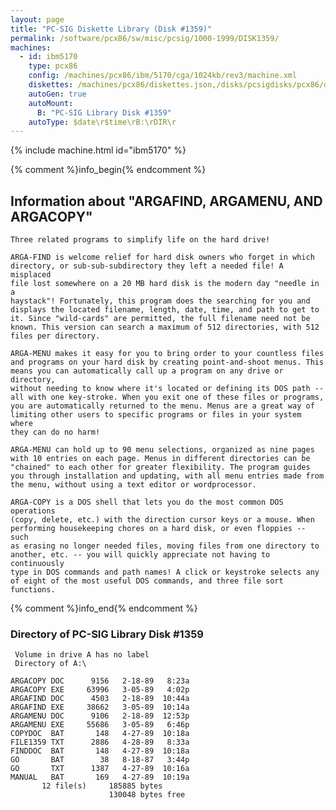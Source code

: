```yaml
---
layout: page
title: "PC-SIG Diskette Library (Disk #1359)"
permalink: /software/pcx86/sw/misc/pcsig/1000-1999/DISK1359/
machines:
  - id: ibm5170
    type: pcx86
    config: /machines/pcx86/ibm/5170/cga/1024kb/rev3/machine.xml
    diskettes: /machines/pcx86/diskettes.json,/disks/pcsigdisks/pcx86/diskettes.json
    autoGen: true
    autoMount:
      B: "PC-SIG Library Disk #1359"
    autoType: $date\r$time\rB:\rDIR\r
---
```


{% include machine.html id="ibm5170" %}

{% comment %}info_begin{% endcomment %}

## Information about "ARGAFIND, ARGAMENU, AND ARGACOPY"

    Three related programs to simplify life on the hard drive!
    
    ARGA-FIND is welcome relief for hard disk owners who forget in which
    directory, or sub-sub-subdirectory they left a needed file! A misplaced
    file lost somewhere on a 20 MB hard disk is the modern day "needle in a
    haystack"! Fortunately, this program does the searching for you and
    displays the located filename, length, date, time, and path to get to
    it. Since "wild-cards" are permitted, the full filename need not be
    known. This version can search a maximum of 512 directories, with 512
    files per directory.
    
    ARGA-MENU makes it easy for you to bring order to your countless files
    and programs on your hard disk by creating point-and-shoot menus. This
    means you can automatically call up a program on any drive or directory,
    without needing to know where it's located or defining its DOS path --
    all with one key-stroke. When you exit one of these files or programs,
    you are automatically returned to the menu. Menus are a great way of
    limiting other users to specific programs or files in your system where
    they can do no harm!
    
    ARGA-MENU can hold up to 90 menu selections, organized as nine pages
    with 10 entries on each page. Menus in different directories can be
    "chained" to each other for greater flexibility. The program guides
    you through installation and updating, with all menu entries made from
    the menu, without using a text editor or wordprocessor.
    
    ARGA-COPY is a DOS shell that lets you do the most common DOS operations
    (copy, delete, etc.) with the direction cursor keys or a mouse. When
    performing housekeeping chores on a hard disk, or even floppies -- such
    as erasing no longer needed files, moving files from one directory to
    another, etc. -- you will quickly appreciate not having to continuously
    type in DOS commands and path names! A click or keystroke selects any
    of eight of the most useful DOS commands, and three file sort functions.
{% comment %}info_end{% endcomment %}


### Directory of PC-SIG Library Disk #1359

     Volume in drive A has no label
     Directory of A:\

    ARGACOPY DOC      9156   2-18-89   8:23a
    ARGACOPY EXE     63996   3-05-89   4:02p
    ARGAFIND DOC      4503   2-18-89  10:44a
    ARGAFIND EXE     38662   3-05-89  10:14a
    ARGAMENU DOC      9106   2-18-89  12:53p
    ARGAMENU EXE     55686   3-05-89   6:46p
    COPYDOC  BAT       148   4-27-89  10:18a
    FILE1359 TXT      2886   4-28-89   8:33a
    FINDDOC  BAT       148   4-27-89  10:18a
    GO       BAT        38   8-18-87   3:44p
    GO       TXT      1387   4-27-89  10:16a
    MANUAL   BAT       169   4-27-89  10:19a
           12 file(s)     185885 bytes
                          130048 bytes free
